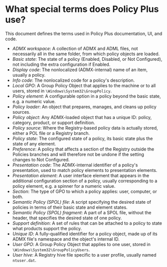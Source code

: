 # What special terms does Policy Plus use?

This document defines the terms used in Policy Plus documentation, UI, and code.

* *ADMX workspace*: A collection of ADMX and ADML files, not necessarily all in the same folder, from which policy objects are loaded.
* *Basic state*: The state of a policy (Enabled, Disabled, or Not Configured), not including the extra configuration if Enabled.
* *Display code*: The nonlocalized (ADMX-internal) name of an item, usually a policy.
* *Info code*: The nonlocalized code for a policy's description.
* *Local GPO*: A Group Policy Object that applies to the machine or to all users, stored in `\Windows\System32\GroupPolicy`.
* *Policy element*: A configurable option in a policy beyond the basic state, e.g. a numeric value.
* *Policy loader*: An object that prepares, manages, and cleans up policy sources.
* *Policy object*: Any ADMX-loaded object that has a unique ID: policy, category, product, or support definition.
* *Policy source*: Where the Registry-based policy data is actually stored, either a POL file or a Registry branch.
* *Policy state*: The configured state of a policy, its basic state plus the state of any element.
* *Preference*: A policy that affects a section of the Registry outside the Policies branches and will therefore not be undone if the setting changes to Not Configured.
* *Presentation code*: The ADMX-internal identifier of a policy's presentation, used to match policy elements to presentation elements.
* *Presentation element*: A user interface element that appears in the additional configuration section of a policy, usually corresponding to a policy element, e.g. a spinner for a numeric value.
* *Section*: The type of GPO to which a policy applies: user, computer, or both.
* *Semantic Policy (SPOL) file*: A script specifying the desired state of policies in terms of their basic state and element states.
* *Semantic Policy (SPOL) fragment*: A part of a SPOL file, without the header, that specifies the desired state of one policy.
* *Support definition*: A set of rules that can be attached to a policy to state what products support the policy.
* *Unique ID*: A fully-qualified identifier for a policy object, made up of its ADMX file's namespace and the object's internal ID.
* *User GPO*: A Group Policy Object that applies to one user, stored in `\Windows\System32\GroupPolicyUsers`.
* *User hive*: A Registry hive file specific to a user profile, usually named `ntuser.dat`.